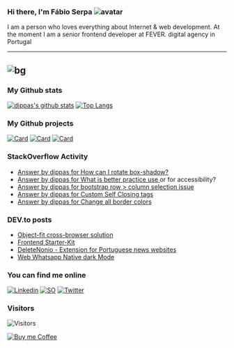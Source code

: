 ### Hi there, I'm Fábio Serpa ![avatar](https://avatars3.githubusercontent.com/u/10220287?s=40&v=4)

I am a person who loves everything about Internet &amp; web development. At the moment I am a senior frontend developer at FEVER. digital agency in Portugal

---
![bg](https://instagram.flis5-1.fna.fbcdn.net/v/t51.2885-15/e35/s1080x1080/103577510_266780581343238_3428738928181924813_n.jpg?_nc_ht=instagram.flis5-1.fna.fbcdn.net&_nc_cat=106&_nc_ohc=g301sjKzcpkAX-z0MZ4&_nc_tp=15&oh=5bcb882d0ff43f7866f12446a26e4062&oe=5F9CD5D6)
---

### My Github stats
[![dippas's github stats](https://github-readme-stats.vercel.app/api?username=dippas&show_icons=true&theme=dark)](https://github.com/dippas)
[![Top Langs](https://github-readme-stats.vercel.app/api/top-langs/?username=dippas&theme=dark)](https://github.com/dippas)

### My Github projects
[![Card](https://github-readme-stats.vercel.app/api/pin/?username=dippas&repo=WebWhatsapp-Native-DarkMode&theme=dark)](https://github.com/dippas/WebWhatsapp-Native-DarkMode)
[![Card](https://github-readme-stats.vercel.app/api/pin/?username=dippas&repo=DeleteNonio&theme=dark)](https://github.com/dippas/deletenonio)
[![Card](https://github-readme-stats.vercel.app/api/pin/?username=dippas&repo=Frontend-Starterkit&theme=dark)](https://github.com/dippas/frontend-starterkit)

### StackOverflow Activity
<!-- STACKOVERFLOW:START -->
- [Answer by dippas for How can I rotate box-shadow?](https://stackoverflow.com/questions/64771428/how-can-i-rotate-box-shadow/64771468#64771468)
- [Answer by dippas for What is better practice use <a> or <a role="button"> for accessibility?](https://stackoverflow.com/questions/64655370/what-is-better-practice-use-a-or-a-role-button-for-accessibility/64655503#64655503)
- [Answer by dippas for bootstrap row > column selection issue](https://stackoverflow.com/questions/64471204/bootstrap-row-column-selection-issue/64471274#64471274)
- [Answer by dippas for Custom Self Closing tags](https://stackoverflow.com/questions/64463826/custom-self-closing-tags/64463917#64463917)
- [Answer by dippas for Change all border colors](https://stackoverflow.com/questions/64018690/change-all-border-colors/64018754#64018754)
<!-- STACKOVERFLOW:END -->

### DEV.to posts
<!-- BLOG-POST-LIST:START -->
- [Object-fit cross-browser solution](https://dev.to/dippas/object-fit-cross-browser-solution-44jb)
- [Frontend Starter-Kit](https://dev.to/dippas/frontend-starter-kit-1fok)
- [DeleteNonio - Extension for Portuguese news websites](https://dev.to/dippas/deletenonio-extension-for-portuguese-news-websites-259n)
- [Web Whatsapp Native dark Mode](https://dev.to/dippas/web-whatsapp-native-dark-mode-3baa)
<!-- BLOG-POST-LIST:END -->

### You can find me online
[![Linkedin](https://i.imgur.com/WsVT8IF.png)](https://www.linkedin.com/in/fabioserpa/)
[![SO](https://i.imgur.com/6wGKyEh.png)](https://stackoverflow.com/users/3448527/dippas)
[![Twitter](https://i.imgur.com/phxhAbA.png)](https://twitter.com/fabioserpa)

### Visitors
![Visitors](https://visitor-badge.laobi.icu/badge?page_id=dippas.dippas)

[![Buy me Coffee](https://cdn.buymeacoffee.com/buttons/lato-black.png)](https://www.buymeacoffee.com/dippas)
